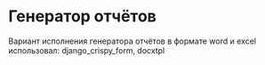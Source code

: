 # Генератор отчётов 
Вариант исполнения генератора отчётов в формате word и excel
использовал: django_crispy_form, docxtpl







